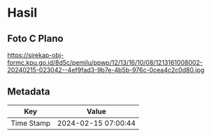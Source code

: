 # Hasil

## Foto C Plano

https://sirekap-obj-formc.kpu.go.id/8d5c/pemilu/ppwp/12/13/16/10/08/1213161008002-20240215-023042--4ef9fad3-9b7e-4b5b-976c-0cea4c2c0d80.jpg


## Metadata

| Key        | Value               |
| ---------- | ------------------- |
| Time Stamp | 2024-02-15 07:00:44 |



